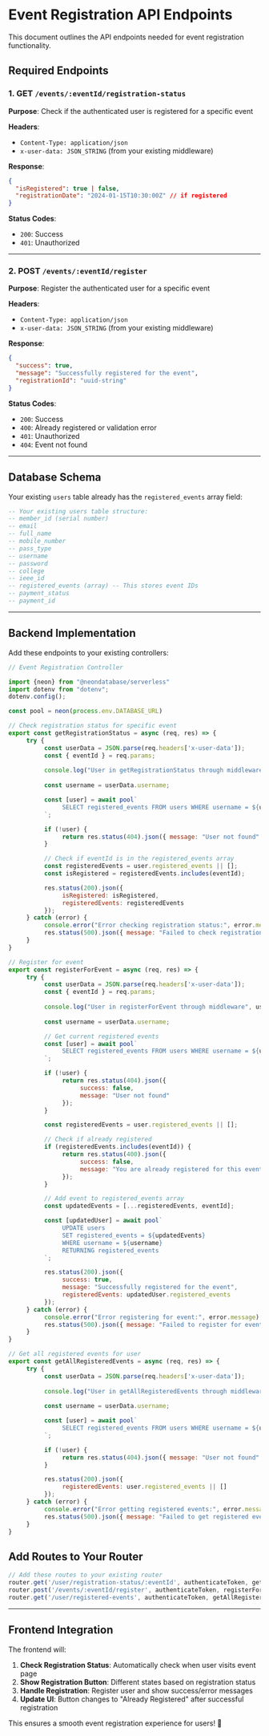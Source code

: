 # Event Registration API Endpoints

This document outlines the API endpoints needed for event registration functionality.

## Required Endpoints

### 1. GET `/events/:eventId/registration-status`
**Purpose**: Check if the authenticated user is registered for a specific event

**Headers**:
- `Content-Type: application/json`
- `x-user-data: JSON_STRING` (from your existing middleware)

**Response**:
```json
{
  "isRegistered": true | false,
  "registrationDate": "2024-01-15T10:30:00Z" // if registered
}
```

**Status Codes**:
- `200`: Success
- `401`: Unauthorized

---

### 2. POST `/events/:eventId/register`
**Purpose**: Register the authenticated user for a specific event

**Headers**:
- `Content-Type: application/json`
- `x-user-data: JSON_STRING` (from your existing middleware)

**Response**:
```json
{
  "success": true,
  "message": "Successfully registered for the event",
  "registrationId": "uuid-string"
}
```

**Status Codes**:
- `200`: Success
- `400`: Already registered or validation error
- `401`: Unauthorized
- `404`: Event not found

---

## Database Schema

Your existing `users` table already has the `registered_events` array field:

```sql
-- Your existing users table structure:
-- member_id (serial number)
-- email
-- full_name
-- mobile_number
-- pass_type
-- username
-- password
-- college
-- ieee_id
-- registered_events (array) -- This stores event IDs
-- payment_status
-- payment_id
```

---

## Backend Implementation

Add these endpoints to your existing controllers:

```javascript
// Event Registration Controller

import {neon} from "@neondatabase/serverless"
import dotenv from "dotenv";
dotenv.config();

const pool = neon(process.env.DATABASE_URL)

// Check registration status for specific event
export const getRegistrationStatus = async (req, res) => {
     try {
          const userData = JSON.parse(req.headers['x-user-data']);
          const { eventId } = req.params;
          
          console.log("User in getRegistrationStatus through middleware", userData);
          
          const username = userData.username;

          const [user] = await pool`
               SELECT registered_events FROM users WHERE username = ${username}
          `;

          if (!user) {
               return res.status(404).json({ message: "User not found" });
          }

          // Check if eventId is in the registered_events array
          const registeredEvents = user.registered_events || [];
          const isRegistered = registeredEvents.includes(eventId);

          res.status(200).json({ 
               isRegistered: isRegistered,
               registeredEvents: registeredEvents
          });
     } catch (error) {
          console.error("Error checking registration status:", error.message);
          res.status(500).json({ message: "Failed to check registration status" });
     }
}

// Register for event
export const registerForEvent = async (req, res) => {
     try {
          const userData = JSON.parse(req.headers['x-user-data']);
          const { eventId } = req.params;
          
          console.log("User in registerForEvent through middleware", userData);
          
          const username = userData.username;

          // Get current registered events
          const [user] = await pool`
               SELECT registered_events FROM users WHERE username = ${username}
          `;

          if (!user) {
               return res.status(404).json({ 
                    success: false,
                    message: "User not found" 
               });
          }

          const registeredEvents = user.registered_events || [];

          // Check if already registered
          if (registeredEvents.includes(eventId)) {
               return res.status(400).json({ 
                    success: false,
                    message: "You are already registered for this event" 
               });
          }

          // Add event to registered_events array
          const updatedEvents = [...registeredEvents, eventId];

          const [updatedUser] = await pool`
               UPDATE users 
               SET registered_events = ${updatedEvents}
               WHERE username = ${username}
               RETURNING registered_events
          `;

          res.status(200).json({ 
               success: true,
               message: "Successfully registered for the event",
               registeredEvents: updatedUser.registered_events
          });
     } catch (error) {
          console.error("Error registering for event:", error.message);
          res.status(500).json({ message: "Failed to register for event" });
     }
}

// Get all registered events for user
export const getAllRegisteredEvents = async (req, res) => {
     try {
          const userData = JSON.parse(req.headers['x-user-data']);
          
          console.log("User in getAllRegisteredEvents through middleware", userData);
          
          const username = userData.username;

          const [user] = await pool`
               SELECT registered_events FROM users WHERE username = ${username}
          `;

          if (!user) {
               return res.status(404).json({ message: "User not found" });
          }

          res.status(200).json({ 
               registeredEvents: user.registered_events || []
          });
     } catch (error) {
          console.error("Error getting registered events:", error.message);
          res.status(500).json({ message: "Failed to get registered events" });
     }
}
```

## Add Routes to Your Router

```javascript
// Add these routes to your existing router
router.get('/user/registration-status/:eventId', authenticateToken, getRegistrationStatus);
router.post('/events/:eventId/register', authenticateToken, registerForEvent);
router.get('/user/registered-events', authenticateToken, getAllRegisteredEvents);
```

---

## Frontend Integration

The frontend will:
1. **Check Registration Status**: Automatically check when user visits event page
2. **Show Registration Button**: Different states based on registration status
3. **Handle Registration**: Register user and show success/error messages
4. **Update UI**: Button changes to "Already Registered" after successful registration

This ensures a smooth event registration experience for users! 🚀
